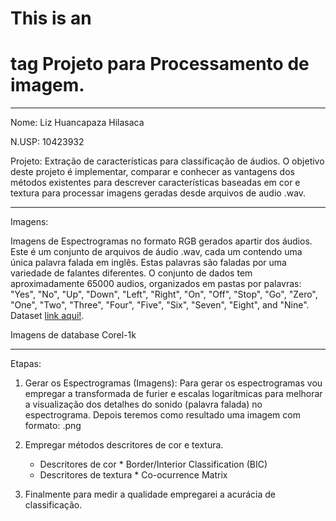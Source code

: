 ﻿
# This is an <h1> tag Projeto para Processamento de imagem.
______________________________________________________________________________

Nome: Liz Huancapaza Hilasaca

N.USP: 10423932

Projeto: Extração de caracterı́sticas para classificação de áudios.
   O objetivo deste projeto é implementar, comparar e conhecer as vantagens dos métodos existentes para descrever características baseadas em cor e textura para processar imagens geradas desde arquivos de audio .wav.
______________________________________________________________________________

Imagens: 

Imagens de Espectrogramas no formato RGB gerados apartir dos áudios. Este é um conjunto de arquivos de áudio .wav, cada um contendo uma única palavra falada em inglês. Estas palavras são faladas por uma variedade de falantes diferentes. O conjunto de dados tem aproximadamente 65000 audios, organizados em pastas por palavras: "Yes", "No", "Up", "Down", "Left", "Right", "On", "Off", "Stop", "Go", "Zero", "One", "Two", "Three", "Four", "Five", "Six", "Seven", "Eight", and "Nine". Dataset [link aqui!](http://download.tensorflow.org/data/speech_commands_v0.01.tar.gz).


















Imagens de database Corel-1k

______________________________________________________________________________

Etapas:

1. Gerar os Espectrogramas (Imagens): Para gerar os espectrogramas vou empregar a transformada de furier e escalas logarı́tmicas para melhorar a visualização dos detalhes do sonido (palavra falada) no espectrograma. Depois teremos como resultado uma imagem com formato: .png 

2. Empregar métodos descritores de cor e textura.
    * Descritores de cor
          * Border/Interior Classification (BIC)
    * Descritores de textura
          * Co-ocurrence Matrix
3. Finalmente para medir a qualidade empregarei a acurácia de classificação.
